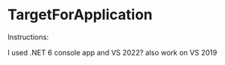 # TargetForApplication

Instructions: 

I used .NET 6 console app and VS 2022? also work on VS 2019
